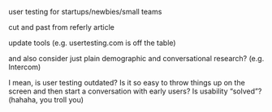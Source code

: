 user testing for startups/newbies/small teams

cut and past from referly article

update tools (e.g. usertesting.com is off the table)

and also consider just plain demographic and conversational research? (e.g. Intercom)

I mean, is user testing outdated? Is it so easy to throw things up on the screen and then start a conversation with early users? Is usability “solved”? (hahaha, you troll you)